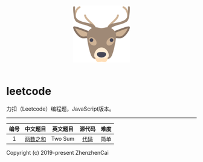 <p align="center">
  <br>
  <img width="150" src="./LeetCode.png" alt="logo">
  <br>
  <br>
</p>

# leetcode
力扣（Leetcode）编程题，JavaScript版本。

---

| 编号 | 中文题目 | 英文题目 | 源代码 | 难度 |
|:---:|:---:|:---:|:---:|:---:|
| 1 | [两数之和](https://leetcode-cn.com/problems/two-sum/) | Two Sum | [代码](https://github.com/zhenzhencai/leetcode/blob/master/Algorithm/001.js) | 简单 |

Copyright (c) 2019-present ZhenzhenCai
